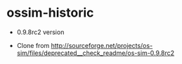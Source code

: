 ossim-historic
==============

* 0.9.8rc2 version

* Clone from http://sourceforge.net/projects/os-sim/files/deprecated__check_readme/os-sim-0.9.8rc2

